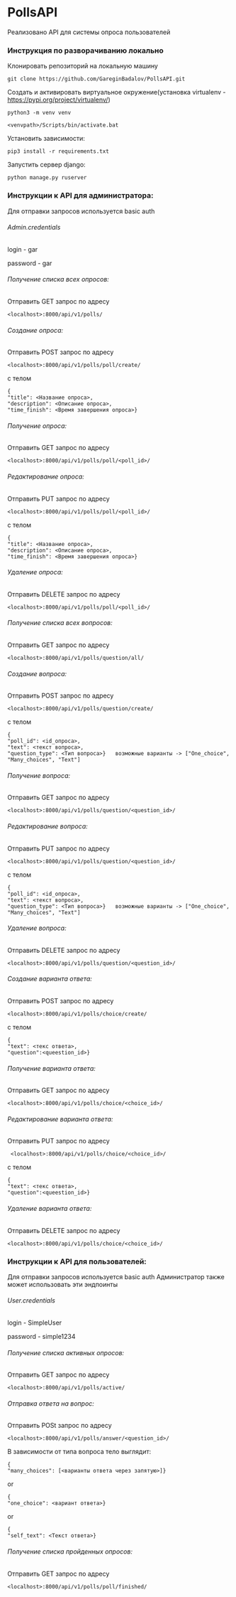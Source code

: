 # PollsAPI
Реализовано API для системы опроса пользователей
### Инструкция по разворачиванию локально 
Клонировать репозиторий на локальную машину

    git clone https://github.com/GareginBadalov/PollsAPI.git

Создать и активировать виртуальное окружение(установка virtualenv -https://pypi.org/project/virtualenv/)

    python3 -m venv venv
    
    <venvpath>/Scripts/bin/activate.bat
    
Установить зависимости:

    pip3 install -r requirements.txt 
    
Запустить сервер django:

    python manage.py ruserver
    

### Инструкции к API для администратора:

Для отправки запросов используется basic auth

###### Admin.credentials
login - gar

password - gar

###### Получение списка всех опросов:
Отправить GET запрос по адресу 

    <localhost>:8000/api/v1/polls/
    
###### Создание опроса:
Отправить POST запрос по адресу 

    <localhost>:8000/api/v1/polls/poll/create/
c телом 

    {
    "title": <Название опроса>,
    "description": <Описание опроса>,
    "time_finish": <Время завершения опроса>}
    
###### Получение опроса:
Отправить GET запрос по адресу

    <localhost>:8000/api/v1/polls/poll/<poll_id>/

###### Редактирование опроса:
Отправить PUT запрос по адресу

    <localhost>:8000/api/v1/polls/poll/<poll_id>/
c телом 

    {
    "title": <Название опроса>,
    "description": <Описание опроса>,
    "time_finish": <Время завершения опроса>}

###### Удаление опроса:
Отправить DELETE запрос по адресу

    <localhost>:8000/api/v1/polls/poll/<poll_id>/

###### Получение списка всех вопросов:
Отправить GET запрос по адресу 

    <localhost>:8000/api/v1/polls/question/all/

###### Создание вопроса:
Отправить POST запрос по адресу 

    <localhost>:8000/api/v1/polls/question/create/
c телом 

    {
    "poll_id": <id_опроса>,
    "text": <текст вопроса>,
    "question_type": <Тип вопроса>}   возможные варианты -> ["One_choice", "Many_choices", "Text"]


###### Получение вопроса:
Отправить GET запрос по адресу 

    <localhost>:8000/api/v1/polls/question/<question_id>/

###### Редактирование вопроса:
Отправить PUT запрос по адресу 

    <localhost>:8000/api/v1/polls/question/<question_id>/
c телом 

    {
    "poll_id": <id_опроса>,
    "text": <текст вопроса>,
    "question_type": <Тип вопроса>}   возможные варианты -> ["One_choice", "Many_choices", "Text"]

###### Удаление вопроса:
Отправить DELETE запрос по адресу 

    <localhost>:8000/api/v1/polls/question/<question_id>/

###### Создание варианта ответа:
Отправить POST запрос по адресу 

    <localhost>:8000/api/v1/polls/choice/create/
c телом 

    {
    "text": <текс ответа>,
    "question":<queestion_id>}


###### Получение варианта ответа:
Отправить GET запрос по адресу 

    <localhost>:8000/api/v1/polls/choice/<choice_id>/

###### Редактирование варианта ответа:
Отправить PUT запрос по адресу 

     <localhost>:8000/api/v1/polls/choice/<choice_id>/
c телом 

    {
    "text": <текс ответа>,
    "question":<queestion_id>}

###### Удаление варианта ответа:
Отправить DELETE запрос по адресу 

    <localhost>:8000/api/v1/polls/choice/<choice_id>/
### Инструкции к API для пользователей:

Для отправки запросов используется basic auth
Администратор также может использовать эти эндпоинты

###### User.credentials
login - SimpleUser

password - simple1234

###### Получение списка активных опросов:
Отправить GET запрос по адресу 

    <localhost>:8000/api/v1/polls/active/
    
###### Отправка ответа на вопрос:
Отправить POSt запрос по адресу 

    <localhost>:8000/api/v1/polls/answer/<question_id>/

В зависимости от типа вопроса тело выглядит:

    {
    "many_choices": [<варианты ответа через запятую>]}
    
or
    
    {
    "one_choice": <вариант ответа>}
    
or
    
    {
    "self_text": <Текст ответа>}

###### Получение списка пройденных опросов:
Отправить GET запрос по адресу 

    <localhost>:8000/api/v1/polls/poll/finished/

